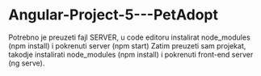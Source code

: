 # Angular-Project-5---PetAdopt
Potrebno je preuzeti fajl SERVER, u code editoru instalirat node_modules (npm install) i pokrenuti server (npm start) Zatim preuzeti sam projekat, takodje instalirati node_modules (npm install) i pokrenuti front-end server (ng serve).
